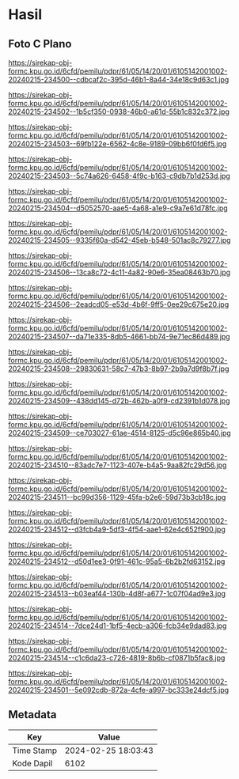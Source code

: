 # Hasil

## Foto C Plano

https://sirekap-obj-formc.kpu.go.id/6cfd/pemilu/pdpr/61/05/14/20/01/6105142001002-20240215-234500--cdbcaf2c-395d-46b1-8a44-34e18c9d63c1.jpg

https://sirekap-obj-formc.kpu.go.id/6cfd/pemilu/pdpr/61/05/14/20/01/6105142001002-20240215-234502--1b5cf350-0938-46b0-a61d-55b1c832c372.jpg

https://sirekap-obj-formc.kpu.go.id/6cfd/pemilu/pdpr/61/05/14/20/01/6105142001002-20240215-234503--69fb122e-6562-4c8e-9189-09bb6f0fd6f5.jpg

https://sirekap-obj-formc.kpu.go.id/6cfd/pemilu/pdpr/61/05/14/20/01/6105142001002-20240215-234503--5c74a626-6458-4f9c-b163-c9db7b1d253d.jpg

https://sirekap-obj-formc.kpu.go.id/6cfd/pemilu/pdpr/61/05/14/20/01/6105142001002-20240215-234504--d5052570-aae5-4a68-a1e9-c9a7e61d78fc.jpg

https://sirekap-obj-formc.kpu.go.id/6cfd/pemilu/pdpr/61/05/14/20/01/6105142001002-20240215-234505--9335f60a-d542-45eb-b548-501ac8c79277.jpg

https://sirekap-obj-formc.kpu.go.id/6cfd/pemilu/pdpr/61/05/14/20/01/6105142001002-20240215-234506--13ca8c72-4c11-4a82-90e6-35ea08463b70.jpg

https://sirekap-obj-formc.kpu.go.id/6cfd/pemilu/pdpr/61/05/14/20/01/6105142001002-20240215-234506--2eadcd05-e53d-4b6f-9ff5-0ee29c675e20.jpg

https://sirekap-obj-formc.kpu.go.id/6cfd/pemilu/pdpr/61/05/14/20/01/6105142001002-20240215-234507--da71e335-8db5-4661-bb74-9e71ec86d489.jpg

https://sirekap-obj-formc.kpu.go.id/6cfd/pemilu/pdpr/61/05/14/20/01/6105142001002-20240215-234508--29830631-58c7-47b3-8b97-2b9a7d9f8b7f.jpg

https://sirekap-obj-formc.kpu.go.id/6cfd/pemilu/pdpr/61/05/14/20/01/6105142001002-20240215-234509--438dd145-d72b-462b-a0f9-cd2391b1d078.jpg

https://sirekap-obj-formc.kpu.go.id/6cfd/pemilu/pdpr/61/05/14/20/01/6105142001002-20240215-234509--ce703027-61ae-4514-8125-d5c96e865b40.jpg

https://sirekap-obj-formc.kpu.go.id/6cfd/pemilu/pdpr/61/05/14/20/01/6105142001002-20240215-234510--83adc7e7-1123-407e-b4a5-9aa82fc29d56.jpg

https://sirekap-obj-formc.kpu.go.id/6cfd/pemilu/pdpr/61/05/14/20/01/6105142001002-20240215-234511--bc99d356-1129-45fa-b2e6-59d73b3cb18c.jpg

https://sirekap-obj-formc.kpu.go.id/6cfd/pemilu/pdpr/61/05/14/20/01/6105142001002-20240215-234512--d3fcb4a9-5df3-4f54-aae1-62e4c652f900.jpg

https://sirekap-obj-formc.kpu.go.id/6cfd/pemilu/pdpr/61/05/14/20/01/6105142001002-20240215-234512--d50d1ee3-0f91-461c-95a5-6b2b2fd63152.jpg

https://sirekap-obj-formc.kpu.go.id/6cfd/pemilu/pdpr/61/05/14/20/01/6105142001002-20240215-234513--b03eaf44-130b-4d8f-a677-1c07f04ad9e3.jpg

https://sirekap-obj-formc.kpu.go.id/6cfd/pemilu/pdpr/61/05/14/20/01/6105142001002-20240215-234514--7dce24d1-1bf5-4ecb-a306-fcb34e9dad83.jpg

https://sirekap-obj-formc.kpu.go.id/6cfd/pemilu/pdpr/61/05/14/20/01/6105142001002-20240215-234514--c1c6da23-c726-4819-8b6b-cf0871b5fac8.jpg

https://sirekap-obj-formc.kpu.go.id/6cfd/pemilu/pdpr/61/05/14/20/01/6105142001002-20240215-234501--5e092cdb-872a-4cfe-a997-bc333e24dcf5.jpg


## Metadata

| Key        | Value               |
| ---------- | ------------------- |
| Time Stamp | 2024-02-25 18:03:43 |
| Kode Dapil | 6102                |



